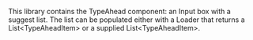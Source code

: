 ﻿This library contains the TypeAhead component: an Input box with a suggest list.  The list can be populated either with a Loader that returns a List<TypeAheadItem<TItem>> or a supplied List<TypeAheadItem<TItem>>.